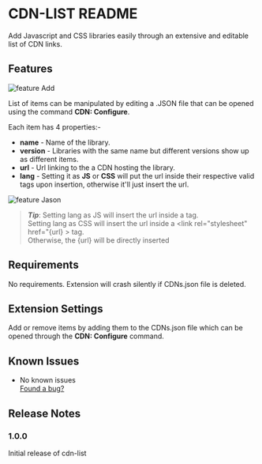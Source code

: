# CDN-LIST README

Add Javascript and CSS libraries easily through an extensive and editable list of CDN links. 

## Features

![feature Add](http://i.imgur.com/j7chLM8.gif)

List of items can be manipulated by editing a .JSON file that can be opened using the command **CDN: Configure**.  

Each item has 4 properties:-    
* **name** - Name of the library.
* **version** - Libraries with the same name but different versions show up as different items.
* **url** - Url linking to the a CDN hosting the library.
* **lang** - Setting it as **JS** or **CSS** will put the url inside their respective valid tags upon insertion, otherwise it'll just insert the url.

![feature Jason](http://i.imgur.com/uD2CTQ9.png)

> ***Tip***: Setting lang as JS will insert the url inside a <script src="{url}"></script> tag.     
Setting lang as CSS will insert the url inside a <link rel="stylesheet" href="{url} > tag.     
Otherwise, the {url} will be directly inserted

## Requirements

No requirements. Extension will crash silently if CDNs.json file is deleted.

## Extension Settings

Add or remove items by adding them to the CDNs.json file which can be opened through the **CDN: Configure** command.

## Known Issues

* No known issues      
[Found a bug?](mailto:aryan@aryanmann.com)

## Release Notes

### 1.0.0

Initial release of cdn-list
